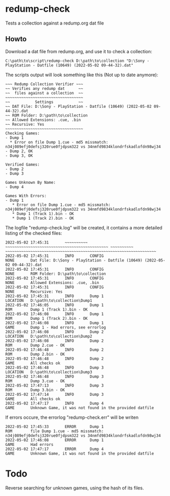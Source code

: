 # redump-check
Tests a collection against a redump.org dat file

## Howto

Download a dat file from redump.org, and use it to check a collection:

    C:\path\to\script\redump-check D:\path\to\collection "D:\Sony - PlayStation - Datfile (10649) (2022-05-02 09-44-32).dat"

The scripts output will look something like this (Not up to date anymore):

    ~~~ Redump Collection Verifier ~~~
    ~~ Verifies any redump dat      ~~
    ~~  files against a collection  ~~
    ~~~~~~~~~~~~~~~~~~~~~~~~~~~~~~~~~~
    ~~           Settings           ~~
    ~~ DAT File: D:\Sony - PlayStation - Datfile (10649) (2022-05-02 09-44-32).dat
    ~~ ROM Folder: D:\path\to\collection
    ~~ Allowed Extensions: .cue, .bin
    ~~ Recursive: Yes
    ~~~~~~~~~~~~~~~~~~~~~~~~~~~~~~~~~~
    Checking Games:
    - Dump 1
      * Error on file Dump 1.cue - md5 missmatch: n34j089efj0defsj320rue0fjdpsm322 vs 34nmfd9834klondrfskadlofdn98wj34
    - Dump 2, OK
    - Dump 3, OK
    
    Verified Games:
    - Dump 2
    - Dump 3

    Games Unknown By Name:
    - Dump 4

    Games With Errors:
    - Dump 1
       * Error on file Dump 1.cue - md5 missmatch: n34j089efj0defsj320rue0fjdpsm322 vs 34nmfd9834klondrfskadlofdn98wj34
       * Dump 1 (Track 1).bin - OK
       * Dump 1 (Track 2).bin - OK

The logfile "redump-check.log" will be created, it contains a more detailed listing of the checked files:

    2022-05-02 17:45:31       ~~~~~~~~~~ ~~~~~~~~~~~~~~~~~~~~~~~~~~~~~~~~~~~~~~~~~~~~~ ~~~~~~~~~~ ~~~~~~~~~~~~~~~~~~~~~~~~~~~~~~~~~~~~~~~~~~~~~~~~~~~~~~~~~~~~~~~~~~ 
    2022-05-02 17:45:31       INFO       CONFIG                                        NONE       Dat File: D:\Sony - PlayStation - Datfile (10649) (2022-05-02 09-44-32).dat
    2022-05-02 17:45:31       INFO       CONFIG                                        NONE       ROM Folder: D:\path\to\collection 
    2022-05-02 17:45:31       INFO       CONFIG                                        NONE       Allowed Extensions: .cue, .bin 
    2022-05-02 17:45:31       INFO       CONFIG                                        NONE       Recursive: Yes 
    2022-05-02 17:45:31       INFO       Dump 1                                        LOCATION   D:\path\to\collection\Dump1 
    2022-05-02 17:46:05       INFO       Dump 1                                        ROM        Dump 1 (Track 1).bin - OK 
    2022-05-02 17:46:08       INFO       Dump 1                                        ROM        Dump 1 (Track 2).bin - OK 
    2022-05-02 17:46:08       INFO       Dump 1                                        GAME       Dump 1 - Had errors, see errorlog 
    2022-05-02 17:46:08       INFO       Dump 2                                        LOCATION   D:\path\to\collection\Dump2
    2022-05-02 17:46:08       INFO       Dump 2                                        ROM        Dump 2.cue - OK 
    2022-05-02 17:46:48       INFO       Dump 2                                        ROM        Dump 2.bin - OK 
    2022-05-02 17:46:48       INFO       Dump 2                                        GAME       All checks ok 
    2022-05-02 17:46:48       INFO       Dump 3                                        LOCATION   D:\path\to\collection\Dump3
    2022-05-02 17:46:48       INFO       Dump 3                                        ROM        Dump 3.cue - OK 
    2022-05-02 17:47:13       INFO       Dump 3                                        ROM        Dump 3.bin - OK 
    2022-05-02 17:47:14       INFO       Dump 3                                        GAME       All checks ok
    2022-05-02 17:47:17       INFO       Dump 4                                        GAME       Unknown Game, it was not found in the provided datfile 

If errors occure, the errorlog "redump-check.err" will be writen

    2022-05-02 17:45:33       ERROR      Dump 1                                        ROM        file Dump 1.cue - md5 missmatch: n34j089efj0defsj320rue0fjdpsm322 vs 34nmfd9834klondrfskadlofdn98wj34 
    2022-05-02 17:46:08       ERROR      Dump 1                                        GAME       Had errors 
    2022-05-02 17:47:17       ERROR      Dump 4                                        GAME       Unknown Game, it was not found in the provided datfile 

# Todo

Reverse searching for unknown games, using the hash of its files.
